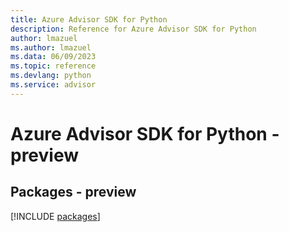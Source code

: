```yaml
---
title: Azure Advisor SDK for Python
description: Reference for Azure Advisor SDK for Python
author: lmazuel
ms.author: lmazuel
ms.data: 06/09/2023
ms.topic: reference
ms.devlang: python
ms.service: advisor
---
```

# Azure Advisor SDK for Python - preview
## Packages - preview
[!INCLUDE [packages](advisor-index.md)]
